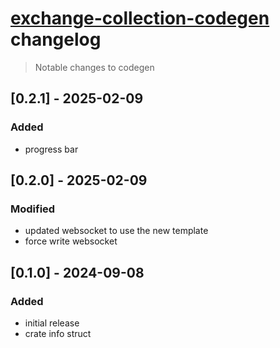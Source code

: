 # [exchange-collection-codegen](./README.md) changelog
> Notable changes to codegen

## [0.2.1] - 2025-02-09
### Added
- progress bar

## [0.2.0] - 2025-02-09
### Modified
- updated websocket to use the new template
- force write websocket

## [0.1.0] - 2024-09-08
### Added
- initial release
- crate info struct

